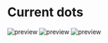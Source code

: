 # Current dots

![preview](https://raw.githubusercontent.com/obsqrbtz/dotfiles/master/img/1.png)
![preview](https://raw.githubusercontent.com/obsqrbtz/dotfiles/master/img/2.png)
![preview](https://raw.githubusercontent.com/obsqrbtz/dotfiles/master/img/3.png)
